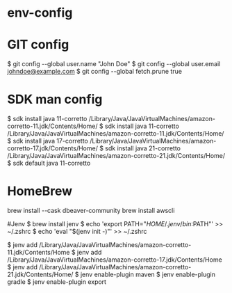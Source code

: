 # env-config
# GIT config
$ git config --global user.name "John Doe"
$ git config --global user.email johndoe@example.com
$ git config --global fetch.prune true

# SDK man config
$ sdk install java 11-corretto /Library/Java/JavaVirtualMachines/amazon-corretto-11.jdk/Contents/Home/
$ sdk install java 11-corretto /Library/Java/JavaVirtualMachines/amazon-corretto-11.jdk/Contents/Home/
$ sdk install java 17-corretto /Library/Java/JavaVirtualMachines/amazon-corretto-17.jdk/Contents/Home/
$ sdk install java 21-corretto /Library/Java/JavaVirtualMachines/amazon-corretto-21.jdk/Contents/Home/
$ sdk default java 11-corretto

# HomeBrew 
brew install --cask dbeaver-community
brew install awscli

#Jenv
$ brew install jenv
$ echo 'export PATH="$HOME/.jenv/bin:$PATH"' >> ~/.zshrc
$ echo 'eval "$(jenv init -)"' >> ~/.zshrc

$ jenv add /Library/Java/JavaVirtualMachines/amazon-corretto-11.jdk/Contents/Home
$ jenv add /Library/Java/JavaVirtualMachines/amazon-corretto-17.jdk/Contents/Home
$ jenv add /Library/Java/JavaVirtualMachines/amazon-corretto-21.jdk/Contents/Home/
$ jenv enable-plugin maven
$ jenv enable-plugin gradle
$ jenv enable-plugin export
